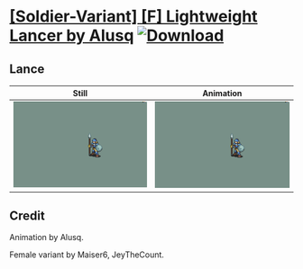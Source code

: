 # [\[Soldier-Variant\] \[F\] Lightweight Lancer by Alusq](./) [![Download](https://img.shields.io/badge/Download--red?style=social&logo=github)](https://minhaskamal.github.io/DownGit/#/home?url=https://github.com/Klokinator/FE-Repo/tree/main/Battle%20Animations%2FInfantry%20-%20(Lnc)%20Soldiers%2C%20Halberdiers%2F%5BSoldier-Variant%5D%20%5BF%5D%20Lightweight%20Lancer%20by%20Alusq%2F2.%20Lance)

## Lance

| Still | Animation |
| :---: | :-------: |
| ![Lance still](./Lance_000.png) | ![Lance](./Lance.gif) |

## Credit

Animation by Alusq. 

Female variant by Maiser6, JeyTheCount.
